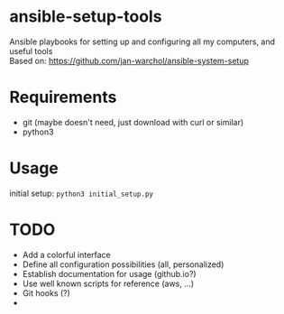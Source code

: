 # ansible-setup-tools
Ansible playbooks for setting up and configuring all my computers, and useful tools  
Based on: https://github.com/jan-warchol/ansible-system-setup


# Requirements
- git (maybe doesn't need, just download with curl or similar)
- python3

# Usage
initial setup: `python3 initial_setup.py`


# TODO
- Add a colorful interface
- Define all configuration possibilities (all, personalized)
- Establish documentation for usage (github.io?)
- Use well known scripts for reference (aws, ...)
- Git hooks (?)
- 

